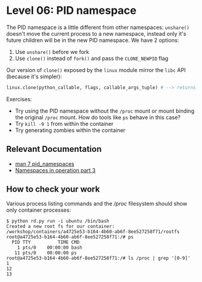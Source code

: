 # Level 06: PID namespace

The PID namespace is a little different from other namespaces: `unshare()` doesn't move the current process to a new namespace, instead only it's future children will be in the new PID namespace. We have 2 options:
1. Use `unshare()` before we fork
2. Use `clone()` instead of `fork()` and pass the `CLONE_NEWPID` flag

Our version of `clone()` exposed by the `linux` module mirror the `libc` API (because it's simpler):
```python
linux.clone(python_callable, flags, callable_args_tuple) # --> returns pid of new process
```


Exercises:
- Try using the PID namespace without the `/proc` mount or mount binding the original `/proc` mount. How do tools like `ps` behave in this case?
- Try `kill -9 1` from within the container
- Try generating zombies within the container

## Relevant Documentation

- [man 7 pid_namespaces](http://man7.org/linux/man-pages/man7/pid_namespaces.7.html)
- [Namespaces in operation part 3](https://lwn.net/Articles/531419/)

## How to check your work

Various process listing commands and the */proc* filesystem should show only container processes:
```
$ python rd.py run -i ubuntu /bin/bash
Created a new root fs for our container: /workshop/containers/a4725e53-b164-4b60-ab6f-8ee527258f71/rootfs
root@a4725e53-b164-4b60-ab6f-8ee527258f71:/# ps
  PID TTY          TIME CMD
    1 pts/0    00:00:00 bash
   11 pts/0    00:00:00 ps
root@a4725e53-b164-4b60-ab6f-8ee527258f71:/# ls /proc | grep '[0-9]'
1
12
13
```
